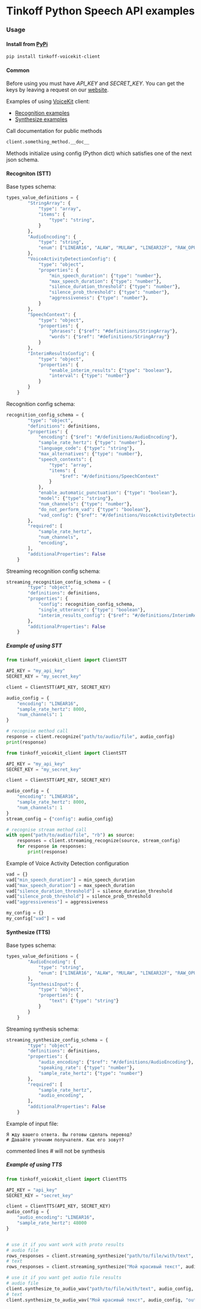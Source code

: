 # Tinkoff Python Speech API examples

### Usage
#### Install from [PyPi](https://pypi.org/project/tinkoff-voicekit-client/)
```bash
pip install tinkoff-voicekit-client
```


#### Common
Before using you must have *API_KEY* and *SECRET_KEY*. You can get the keys by leaving a request on our [website](https://voicekit.tinkoff.ru/).

Examples of using [VoiceKit](https://voicekit.tinkoff.ru/) client:
* [Recognition examples](#example-of-using-stt)
* [Synthesize examples](#synthesize-tts)

Call documentation for public methods
```python
client.something_method.__doc__
```
Methods initialize using config (Python dict) which satisfies one of the next json schema.

#### Recogniton (STT)
Base types schema:
```Python
types_value_definitions = {
        "StringArray": {
            "type": "array",
            "items": {
                "type": "string",
            }
        },
        "AudioEncoding": {
            "type": "string",
            "enum": ["LINEAR16", "ALAW", "MULAW", "LINEAR32F", "RAW_OPUS", "MPEG_AUDIO"]
        },
        "VoiceActivityDetectionConfig": {
            "type": "object",
            "properties": {
                "min_speech_duration": {"type": "number"},
                "max_speech_duration": {"type": "number"},
                "silence_duration_threshold": {"type": "number"},
                "silence_prob_threshold": {"type": "number"},
                "aggressiveness": {"type": "number"},
            }
        },
        "SpeechContext": {
            "type": "object",
            "properties": {
                "phrases": {"$ref": "#definitions/StringArray"},
                "words": {"$ref": "#definitions/StringArray"}
            }
        },
        "InterimResultsConfig": {
            "type": "object",
            "properties": {
                "enable_interim_results": {"type": "boolean"},
                "interval": {"type": "number"}
            }
        }
    }
```

Recognition config schema:
```Python
recognition_config_schema = {
        "type": "object",
        "definitions": definitions,
        "properties": {
            "encoding": {"$ref": "#/definitions/AudioEncoding"},
            "sample_rate_hertz": {"type": "number"},
            "language_code": {"type": "string"},
            "max_alternatives": {"type": "number"},
            "speech_contexts": {
                "type": "array",
                "items": {
                    "$ref": "#/definitions/SpeechContext"
                }
            },
            "enable_automatic_punctuation": {"type": "boolean"},
            "model": {"type": "string"},
            "num_channels": {"type": "number"},
            "do_not_perform_vad": {"type": "boolean"},
            "vad_config": {"$ref": "#/definitions/VoiceActivityDetectionConfig"}
        },
        "required": [
            "sample_rate_hertz",
            "num_channels",
            "encoding",
        ],
        "additionalProperties": False
    }
```

Streaming recognition config schema:
```Python
streaming_recognition_config_schema = {
        "type": "object",
        "definitions": definitions,
        "properties": {
            "config": recognition_config_schema,
            "single_utterance": {"type": "boolean"},
            "interim_results_config": {"$ref": "#/definitions/InterimResultsConfig"}
        },
        "additionalProperties": False
    }
```

##### Example of using STT
```python
from tinkoff_voicekit_client import ClientSTT

API_KEY = "my_api_key"
SECRET_KEY = "my_secret_key"

client = ClientSTT(API_KEY, SECRET_KEY)

audio_config = {
    "encoding": "LINEAR16",
    "sample_rate_hertz": 8000,
    "num_channels": 1
}

# recognise method call
response = client.recognize("path/to/audio/file", audio_config)
print(response)
```

```python
from tinkoff_voicekit_client import ClientSTT

API_KEY = "my_api_key"
SECRET_KEY = "my_secret_key"

client = ClientSTT(API_KEY, SECRET_KEY)

audio_config = {
    "encoding": "LINEAR16",
    "sample_rate_hertz": 8000,
    "num_channels": 1
}
stream_config = {"config": audio_config}

# recognise stream method call
with open("path/to/audio/file", "rb") as source:
    responses = client.streaming_recognize(source, stream_config)
    for response in responses:
        print(response)
```
Example of Voice Activity Detection configuration
```Python
vad = {}
vad["min_speech_duration"] = min_speech_duration
vad["max_speech_duration"] = max_speech_duration
vad["silence_duration_threshold"] = silence_duration_threshold
vad["silence_prob_threshold"] = silence_prob_threshold
vad["aggressiveness"] = aggressiveness

my_config = {}
my_config["vad"] = vad
```

#### Synthesize (TTS)
Base types schema:
```Python
types_value_definitions = {
        "AudioEncoding": {
            "type": "string",
            "enum": ["LINEAR16", "ALAW", "MULAW", "LINEAR32F", "RAW_OPUS"]
        },
        "SynthesisInput": {
            "type": "object",
            "properties": {
                "text": {"type": "string"}
            }
        }
    }
```

Streaming synthesis schema:
```Python
streaming_synthesize_config_schema = {
        "type": "object",
        "definitions": definitions,
        "properties": {
            "audio_encoding": {"$ref": "#/definitions/AudioEncoding"},
            "speaking_rate": {"type": "number"},
            "sample_rate_hertz": {"type": "number"}
        },
        "required": [
            "sample_rate_hertz",
            "audio_encoding",
        ],
        "additionalProperties": False
    }
```

Example of input file:
```
Я жду вашего ответа. Вы готовы сделать перевод?
# Давайте уточним получателя. Как его зовут?
```
commented lines # will not be synthesis

##### Example of using TTS
```python
from tinkoff_voicekit_client import ClientTTS

API_KEY = "api_key"
SECRET_KEY = "secret_key"

client = ClientTTS(API_KEY, SECRET_KEY)
audio_config = {
    "audio_encoding": "LINEAR16",
    "sample_rate_hertz": 48000
}


# use it if you want work with proto results
# audio file
rows_responses = client.streaming_synthesize("path/to/file/with/text", audio_config)
# text
rows_responses = client.streaming_synthesize("Мой красивый текст", audio_config)

# use it if you want get audio file results
# audio file
client.synthesize_to_audio_wav("path/to/file/with/text", audio_config, "output/dir")
# text
client.synthesize_to_audio_wav("Мой красивый текст", audio_config, "output/dir")
```
